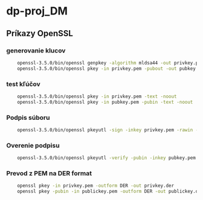 # dp-proj_DM



## Príkazy OpenSSL

### generovanie klucov 
```bash
    openssl-3.5.0/bin/openssl genpkey -algorithm mldsa44 -out privkey.pem
    openssl-3.5.0/bin/openssl pkey -in privkey.pem -pubout -out pubkey.pem
```

### test kľúčov
```bash
    openssl-3.5.0/bin/openssl pkey -in privkey.pem -text -noout 
    openssl-3.5.0/bin/openssl pkey -in pubkey.pem -pubin -text -noout 
```

### Podpis súboru
```bash
    openssl-3.5.0/bin/openssl pkeyutl -sign -inkey privkey.pem -rawin -in tvojsubor.txt -out signature.bin
```

### Overenie podpisu
```bash
    openssl-3.5.0/bin/openssl pkeyutl -verify -pubin -inkey pubkey.pem -sigfile signature.bin -rawin -in tvojsubor.txt
```

### Prevod z PEM na DER format
```bash
    openssl pkey -in privkey.pem -outform DER -out privkey.der
    openssl pkey -pubin -in publickey.pem -outform DER -out publickey.der
```
